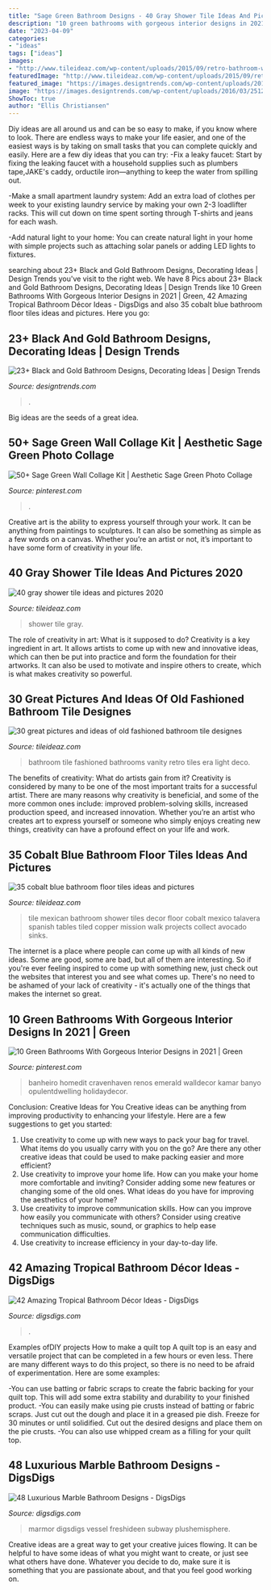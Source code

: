 ```yaml
---
title: "Sage Green Bathroom Designs - 40 Gray Shower Tile Ideas And Pictures 2020"
description: "10 green bathrooms with gorgeous interior designs in 2021"
date: "2023-04-09"
categories:
- "ideas"
tags: ["ideas"]
images:
- "http://www.tileideaz.com/wp-content/uploads/2015/09/retro-bathroom-with-green-tiles-and-whote-vanity-cabinets1.jpg"
featuredImage: "http://www.tileideaz.com/wp-content/uploads/2015/09/retro-bathroom-with-green-tiles-and-whote-vanity-cabinets1.jpg"
featured_image: "https://images.designtrends.com/wp-content/uploads/2016/03/25121056/Serene-Black-and-Gold-Bathroom-Ideas.jpg"
image: "https://images.designtrends.com/wp-content/uploads/2016/03/25121056/Serene-Black-and-Gold-Bathroom-Ideas.jpg"
ShowToc: true
author: "Ellis Christiansen"
---
```



Diy ideas are all around us and can be so easy to make, if you know where to look.
There are endless ways to make your life easier, and one of the easiest ways is by taking on small tasks that you can complete quickly and easily. Here are a few diy ideas that you can try:
-Fix a leaky faucet: Start by fixing the leaking faucet with a household supplies such as plumbers tape,JAKE's caddy, orductile iron—anything to keep the water from spilling out.

-Make a small apartment laundry system: Add an extra load of clothes per week to your existing laundry service by making your own 2-3 loadlifter racks. This will cut down on time spent sorting through T-shirts and jeans for each wash.

-Add natural light to your home: You can create natural light in your home with simple projects such as attaching solar panels or adding LED lights to fixtures.

	

		
searching about 23+ Black and Gold Bathroom Designs, Decorating Ideas | Design Trends you've visit to the right web. We have 8 Pics about 23+ Black and Gold Bathroom Designs, Decorating Ideas | Design Trends like 10 Green Bathrooms With Gorgeous Interior Designs in 2021 | Green, 42 Amazing Tropical Bathroom Décor Ideas - DigsDigs and also 35 cobalt blue bathroom floor tiles ideas and pictures. Here you go:
		
    
## 23+ Black And Gold Bathroom Designs, Decorating Ideas | Design Trends

<img loading=lazy src="https://images.designtrends.com/wp-content/uploads/2016/03/25121056/Serene-Black-and-Gold-Bathroom-Ideas.jpg" onerror="this.onerror=null;this.src='https://tse4.mm.bing.net/th?id=OIP.pG-ace30M1c8N7V6mVIw-QHaKg&amp;pid=15.1';" alt="23+ Black and Gold Bathroom Designs, Decorating Ideas | Design Trends">

_Source: designtrends.com_

>. 

	

Big ideas are the seeds of a great idea.

    
## 50+ Sage Green Wall Collage Kit | Aesthetic Sage Green Photo Collage

<img loading=lazy src="https://i.pinimg.com/736x/64/48/10/644810481bffc069ee7060cd99ed4add.jpg" onerror="this.onerror=null;this.src='https://tse4.mm.bing.net/th?id=OIP.fsBgHAfeDValr-d6aYVzMQHaLH&amp;pid=15.1';" alt="50+ Sage Green Wall Collage Kit | Aesthetic Sage Green Photo Collage">

_Source: pinterest.com_

>. 

	

Creative art is the ability to express yourself through your work. It can be anything from paintings to sculptures. It can also be something as simple as a few words on a canvas. Whether you’re an artist or not, it’s important to have some form of creativity in your life.

    
## 40 Gray Shower Tile Ideas And Pictures 2020

<img loading=lazy src="https://www.tileideaz.com/wp-content/uploads/2015/03/gray_shower_tile_7.jpg" onerror="this.onerror=null;this.src='https://tse4.mm.bing.net/th?id=OIP.nrGJ0y3eoMVz4kUKAjPX-QHaLI&amp;pid=15.1';" alt="40 gray shower tile ideas and pictures 2020">

_Source: tileideaz.com_

>shower tile gray. 

	

The role of creativity in art: What is it supposed to do?
Creativity is a key ingredient in art. It allows artists to come up with new and innovative ideas, which can then be put into practice and form the foundation for their artworks. It can also be used to motivate and inspire others to create, which is what makes creativity so powerful.

    
## 30 Great Pictures And Ideas Of Old Fashioned Bathroom Tile Designes

<img loading=lazy src="http://www.tileideaz.com/wp-content/uploads/2015/09/retro-bathroom-with-green-tiles-and-whote-vanity-cabinets1.jpg" onerror="this.onerror=null;this.src='https://tse2.mm.bing.net/th?id=OIP.eIOml04bCJhn0LD__vQ0sQHaLG&amp;pid=15.1';" alt="30 great pictures and ideas of old fashioned bathroom tile designes">

_Source: tileideaz.com_

>bathroom tile fashioned bathrooms vanity retro tiles era light deco. 

	

The benefits of creativity: What do artists gain from it?
Creativity is considered by many to be one of the most important traits for a successful artist. There are many reasons why creativity is beneficial, and some of the more common ones include: improved problem-solving skills, increased production speed, and increased innovation. Whether you’re an artist who creates art to express yourself or someone who simply enjoys creating new things, creativity can have a profound effect on your life and work.

    
## 35 Cobalt Blue Bathroom Floor Tiles Ideas And Pictures

<img loading=lazy src="http://www.tileideaz.com/wp-content/uploads/2015/03/cobalt_blue_bathroom_floor_tiles_34.jpg" onerror="this.onerror=null;this.src='https://tse2.mm.bing.net/th?id=OIP.ET7n-CuTwjYXL-7cvpofBQHaLE&amp;pid=15.1';" alt="35 cobalt blue bathroom floor tiles ideas and pictures">

_Source: tileideaz.com_

>tile mexican bathroom shower tiles decor floor cobalt mexico talavera spanish tables tiled copper mission walk projects collect avocado sinks. 

	

The internet is a place where people can come up with all kinds of new ideas. Some are good, some are bad, but all of them are interesting. So if you're ever feeling inspired to come up with something new, just check out the websites that interest you and see what comes up. There's no need to be ashamed of your lack of creativity - it's actually one of the things that makes the internet so great.

    
## 10 Green Bathrooms With Gorgeous Interior Designs In 2021 | Green

<img loading=lazy src="https://i.pinimg.com/736x/77/43/4f/77434f84956a9320c91a6a1c11539edb.jpg" onerror="this.onerror=null;this.src='https://tse2.mm.bing.net/th?id=OIP.35rFWfkup7xMdi7kLaoK-wHaJ3&amp;pid=15.1';" alt="10 Green Bathrooms With Gorgeous Interior Designs in 2021 | Green">

_Source: pinterest.com_

>banheiro homedit cravenhaven renos emerald walldecor kamar banyo opulentdwelling holidaydecor. 

	

Conclusion: Creative Ideas for You
Creative ideas can be anything from improving productivity to enhancing your lifestyle. Here are a few suggestions to get you started: 
1. Use creativity to come up with new ways to pack your bag for travel. What items do you usually carry with you on the go? Are there any other creative ideas that could be used to make packing easier and more efficient?
2. Use creativity to improve your home life. How can you make your home more comfortable and inviting? Consider adding some new features or changing some of the old ones. What ideas do you have for improving the aesthetics of your home? 
3. Use creativity to improve communication skills. How can you improve how easily you communicate with others? Consider using creative techniques such as music, sound, or graphics to help ease communication difficulties.
4. Use creativity to increase efficiency in your day-to-day life.

    
## 42 Amazing Tropical Bathroom Décor Ideas - DigsDigs

<img loading=lazy src="https://www.digsdigs.com/photos/amazing-tropical-bathroom-decor-ideas-21.jpg" onerror="this.onerror=null;this.src='https://tse1.mm.bing.net/th?id=OIP.u6p9NdAT0aJZhQd0qbwTigHaJ4&amp;pid=15.1';" alt="42 Amazing Tropical Bathroom Décor Ideas - DigsDigs">

_Source: digsdigs.com_

>. 

	

Examples ofDIY projects
How to make a quilt top
A quilt top is an easy and versatile project that can be completed in a few hours or even less. There are many different ways to do this project, so there is no need to be afraid of experimentation. Here are some examples: 

-You can use batting or fabric scraps to create the fabric backing for your quilt top. This will add some extra stability and durability to your finished product. 
-You can easily make using pie crusts instead of batting or fabric scraps. Just cut out the dough and place it in a greased pie dish. Freeze for 30 minutes or until solidified. Cut out the desired designs and place them on the pie crusts. 
-You can also use whipped cream as a filling for your quilt top.

    
## 48 Luxurious Marble Bathroom Designs - DigsDigs

<img loading=lazy src="https://www.digsdigs.com/photos/luxurious-marble-bathroom-designs-35.jpg" onerror="this.onerror=null;this.src='https://tse1.mm.bing.net/th?id=OIP.eWrbS_BPqJmj6u9GJ6vQwAHaLM&amp;pid=15.1';" alt="48 Luxurious Marble Bathroom Designs - DigsDigs">

_Source: digsdigs.com_

>marmor digsdigs vessel freshideen subway plushemisphere. 

	

Creative ideas are a great way to get your creative juices flowing. It can be helpful to have some ideas of what you might want to create, or just see what others have done. Whatever you decide to do, make sure it is something that you are passionate about, and that you feel good working on.

